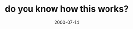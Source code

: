 ---
layout: base.njk
title : 'do you know how this works?' 
view_title : 'do you know how this works?' 
year : '2000' 
date : '2000-07-14' 
img_file : '/drawing/howthiswo.png' 
html_file : 'howthiswo' 
next_html : 'nhaddoor.html' 
year_order : '473' 
permalink : "title/{{html_file}}.html"
---